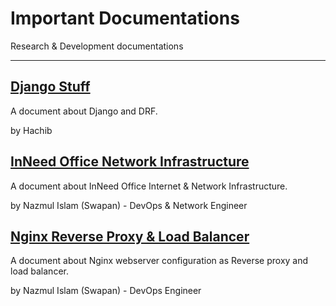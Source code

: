 # Important Documentations

Research & Development documentations

---

## [Django Stuff](/docs/django-stuff/)

A document about Django and DRF.

by Hachib

## [InNeed Office Network Infrastructure](/docs/office-internet/)

A document about InNeed Office Internet & Network Infrastructure.

by Nazmul Islam (Swapan) - DevOps & Network Engineer

## [Nginx Reverse Proxy & Load Balancer](/docs/nginx/)

A document about Nginx webserver configuration as Reverse proxy and load balancer.

by Nazmul Islam (Swapan) - DevOps Engineer
